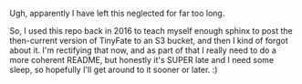 Ugh, apparently I have left this neglected for far too long.

So, I used this repo back in 2016 to teach myself enough sphinx to post the then-current version of TinyFate to an S3 bucket, and then I kind of forgot about it.  I'm rectifying that now, and as part of that I really need to do a more coherent README, but honestly it's SUPER late and I need some sleep, so hopefully I'll get around to it sooner or later. :)
